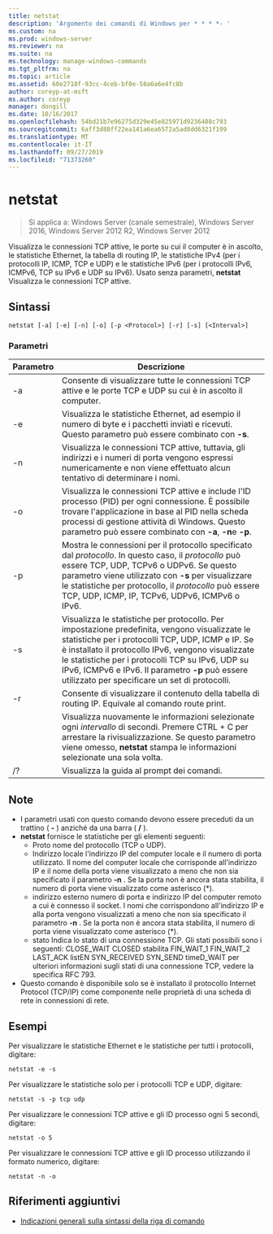```yaml
---
title: netstat
description: 'Argomento dei comandi di Windows per * * * *- '
ms.custom: na
ms.prod: windows-server
ms.reviewer: na
ms.suite: na
ms.technology: manage-windows-commands
ms.tgt_pltfrm: na
ms.topic: article
ms.assetid: 60e2718f-93cc-4ceb-bf0e-58a6a6e4fc8b
author: coreyp-at-msft
ms.author: coreyp
manager: dongill
ms.date: 10/16/2017
ms.openlocfilehash: 54bd21b7e96275d329e45e825971d9236488c793
ms.sourcegitcommit: 6aff3d88ff22ea141a6ea6572a5ad8dd6321f199
ms.translationtype: MT
ms.contentlocale: it-IT
ms.lasthandoff: 09/27/2019
ms.locfileid: "71373260"
---
```

# <a name="netstat"></a>netstat

>Si applica a: Windows Server (canale semestrale), Windows Server 2016, Windows Server 2012 R2, Windows Server 2012

Visualizza le connessioni TCP attive, le porte su cui il computer è in ascolto, le statistiche Ethernet, la tabella di routing IP, le statistiche IPv4 (per i protocolli IP, ICMP, TCP e UDP) e le statistiche IPv6 (per i protocolli IPv6, ICMPv6, TCP su IPv6 e UDP su IPv6). Usato senza parametri, **netstat** Visualizza le connessioni TCP attive. 

## <a name="syntax"></a>Sintassi
```
netstat [-a] [-e] [-n] [-o] [-p <Protocol>] [-r] [-s] [<Interval>]
```

### <a name="parameters"></a>Parametri

|   Parametro   |                                                                                                                                              Descrizione                                                                                                                                              |
|---------------|-------------------------------------------------------------------------------------------------------------------------------------------------------------------------------------------------------------------------------------------------------------------------------------------------------|
|      -a       |                                                                                                   Consente di visualizzare tutte le connessioni TCP attive e le porte TCP e UDP su cui è in ascolto il computer.                                                                                                   |
|      -e       |                                                                                 Visualizza le statistiche Ethernet, ad esempio il numero di byte e i pacchetti inviati e ricevuti. Questo parametro può essere combinato con **-s**.                                                                                  |
|      -n       |                                                                               Visualizza le connessioni TCP attive, tuttavia, gli indirizzi e i numeri di porta vengono espressi numericamente e non viene effettuato alcun tentativo di determinare i nomi.                                                                               |
|      -o       |                          Visualizza le connessioni TCP attive e include l'ID processo (PID) per ogni connessione. È possibile trovare l'applicazione in base al PID nella scheda processi di gestione attività di Windows. Questo parametro può essere combinato con **-a**, **-n**e **-p**.                           |
| -p <Protocol> |               Mostra le connessioni per il protocollo specificato dal *protocollo*. In questo caso, il *protocollo* può essere TCP, UDP, TCPv6 o UDPv6. Se questo parametro viene utilizzato con **-s** per visualizzare le statistiche per protocollo, il *protocollo* può essere TCP, UDP, ICMP, IP, TCPv6, UDPv6, ICMPv6 o IPv6.                |
|      -s       | Visualizza le statistiche per protocollo. Per impostazione predefinita, vengono visualizzate le statistiche per i protocolli TCP, UDP, ICMP e IP. Se è installato il protocollo IPv6, vengono visualizzate le statistiche per i protocolli TCP su IPv6, UDP su IPv6, ICMPv6 e IPv6. Il parametro **-p** può essere utilizzato per specificare un set di protocolli. |
|      -r       |                                                                                                     Consente di visualizzare il contenuto della tabella di routing IP. Equivale al comando route print.                                                                                                     |
|  <Interval>   |                                                        Visualizza nuovamente le informazioni selezionate ogni *intervallo* di secondi. Premere CTRL + C per arrestare la rivisualizzazione. Se questo parametro viene omesso, **netstat** stampa le informazioni selezionate una sola volta.                                                         |
|      /?       |                                                                                                                                 Visualizza la guida al prompt dei comandi.                                                                                                                                  |

## <a name="remarks"></a>Note
-   I parametri usati con questo comando devono essere preceduti da un trattino ( **-** ) anziché da una barra ( **/** ).
-   **netstat** fornisce le statistiche per gli elementi seguenti:
    -   Proto nome del protocollo (TCP o UDP).
    -   Indirizzo locale l'indirizzo IP del computer locale e il numero di porta utilizzato. Il nome del computer locale che corrisponde all'indirizzo IP e il nome della porta viene visualizzato a meno che non sia specificato il parametro **-n** . Se la porta non è ancora stata stabilita, il numero di porta viene visualizzato come asterisco (*).
    -   indirizzo esterno numero di porta e indirizzo IP del computer remoto a cui è connesso il socket. I nomi che corrispondono all'indirizzo IP e alla porta vengono visualizzati a meno che non sia specificato il parametro **-n** . Se la porta non è ancora stata stabilita, il numero di porta viene visualizzato come asterisco (*).
    -   stato Indica lo stato di una connessione TCP. Gli stati possibili sono i seguenti: CLOSE_WAIT CLOSED stabilita FIN_WAIT_1 FIN_WAIT_2 LAST_ACK listEN SYN_RECEIVED SYN_SEND timeD_WAIT per ulteriori informazioni sugli stati di una connessione TCP, vedere la specifica RFC 793.
-   Questo comando è disponibile solo se è installato il protocollo Internet Protocol (TCP/IP) come componente nelle proprietà di una scheda di rete in connessioni di rete.

## <a name="BKMK_Examples"></a>Esempi
Per visualizzare le statistiche Ethernet e le statistiche per tutti i protocolli, digitare:
```
netstat -e -s
```
Per visualizzare le statistiche solo per i protocolli TCP e UDP, digitare:
```
netstat -s -p tcp udp
```
Per visualizzare le connessioni TCP attive e gli ID processo ogni 5 secondi, digitare:
```
netstat -o 5
```
Per visualizzare le connessioni TCP attive e gli ID processo utilizzando il formato numerico, digitare:
```
netstat -n -o
```

## <a name="additional-references"></a>Riferimenti aggiuntivi
-   [Indicazioni generali sulla sintassi della riga di comando](command-line-syntax-key.md)
